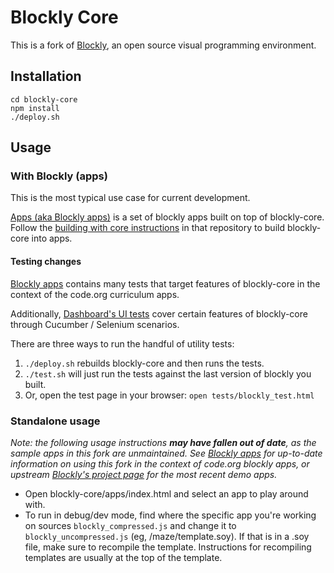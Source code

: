 # Blockly Core

This is a fork of [Blockly](https://code.google.com/p/blockly/), an open source visual programming environment.

## Installation

```
cd blockly-core
npm install
./deploy.sh
```

## Usage

### With Blockly (apps)

This is the most typical use case for current development.

[Apps (aka Blockly apps)](https://github.com/code-dot-org/code-dot-org/tree/staging/apps) is a set of blockly apps built on top of blockly-core. Follow the [building with core instructions](https://github.com/code-dot-org/code-dot-org/tree/staging/apps#full-build-with-blockly-core-changes) in that repository to build blockly-core into apps.

#### Testing changes

[Blockly apps](https://github.com/code-dot-org/code-dot-org/tree/staging/apps) contains many tests that target features of blockly-core in the context of the code.org curriculum apps.

Additionally, [Dashboard's UI tests](https://github.com/code-dot-org/code-dot-org/tree/staging/dashboard/test/ui) cover certain features of blockly-core through Cucumber / Selenium scenarios.

There are three ways to run the handful of utility tests:

1. `./deploy.sh` rebuilds blockly-core and then runs the tests.
2. `./test.sh` will just run the tests against the last version of blockly you built.
3. Or, open the test page in your browser: `open tests/blockly_test.html`

### Standalone usage

_Note: the following usage instructions **may have fallen out of date**, as the sample apps in this fork are unmaintained. See [Blockly apps](https://github.com/code-dot-org/code-dot-org/tree/staging/apps) for up-to-date information on using this fork in the context of code.org blockly apps, or upstream [Blockly's project page](https://code.google.com/p/blockly/) for the most recent demo apps._

- Open blockly-core/apps/index.html and select an app to play around with.
- To run in debug/dev mode, find where the specific app you're working on sources `blockly_compressed.js` and change it to `blockly_uncompressed.js` (eg, /maze/template.soy). If that is in a .soy file, make sure to recompile the template. Instructions for recompiling templates are usually at the top of the template.
